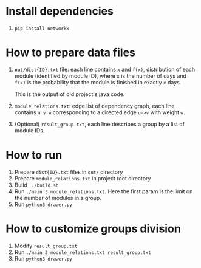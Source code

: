 # Install dependencies
1. `pip install networkx`

# How to prepare data files
1. `out/dist{ID}.txt` file: each line contains `x` and `f(x)`, distribution of each
   module (identified by module ID), where `x` is the number of days and `f(x)`
   is the probability that the module is finished in exactly `x` days.

   This is the output of old project's java code.
2. `module_relations.txt`: edge list of dependency graph, each line contains `u
   v w` corresponding to a directed edge `u->v` with weight `w`.
3. (Optional) `result_group.txt`, each line describes a group by a list of
   module IDs.

# How to run

1. Prepare `dist{ID}.txt` files in `out/` directory
2. Prepare `module_relations.txt` in project root directory
3. Build ` ./build.sh`
3. Run `./main 3 module_relations.txt`. Here the first param is the limit on
   the number of modules in a group.
4. Run `python3 drawer.py`

# How to customize groups division

1. Modify `result_group.txt`
2. Run `./main 3 module_relations.txt result_group.txt`
3. Run `python3 drawer.py`

